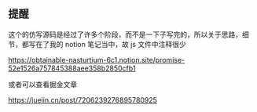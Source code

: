 ## 提醒

这个的仿写源码是经过了许多个阶段，而不是一下子写完的，所以关于思路，细节，都写在了我的 notion 笔记当中，故 js 文件中注释很少

https://obtainable-nasturtium-6c1.notion.site/promise-52e1526a757845388aee358b2850cfb1

或者可以查看掘金文章

https://juejin.cn/post/7206239276895780925
